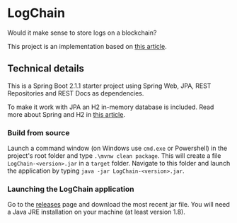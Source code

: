 # LogChain
Would it make sense to store logs on a blockchain?

This project is an implementation based on [this article](https://medium.com/programmers-blockchain/create-simple-blockchain-java-tutorial-from-scratch-6eeed3cb03fa).

## Technical details
This is a Spring Boot 2.1.1 starter project using Spring Web, JPA, REST Repositories and REST Docs as dependencies.

To make it work with JPA an H2 in-memory database is included. Read more about Spring and H2 in [this article](http://www.springboottutorial.com/spring-boot-and-h2-in-memory-database).

### Build from source
Launch a command window (on Windows use `cmd.exe` or Powershell) in the project's root folder and 
type `.\mvnw clean package`. This will create a file `LogChain-<version>.jar` in a `target` folder. 
Navigate to this folder and launch the application by typing `java -jar LogChain-<version>.jar`.

### Launching the LogChain application
Go to the [releases](https://github.com/milbe/logchain/releases) page and download the most recent jar file. You will
need a Java JRE installation on your machine (at least version 1.8).